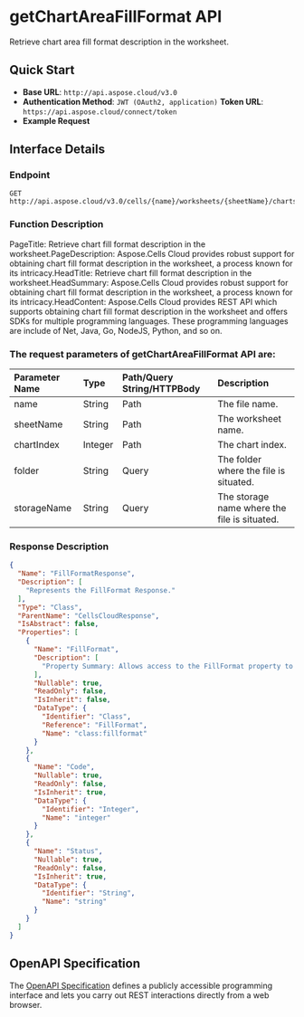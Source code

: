 # **getChartAreaFillFormat API**

Retrieve chart area fill format description in the worksheet. 

## **Quick Start**

- **Base URL**: `http://api.aspose.cloud/v3.0`
- **Authentication Method**: `JWT (OAuth2, application)`  **Token URL**: `https://api.aspose.cloud/connect/token`
- **Example Request** 
<script src="https://gist.github.com/aspose-cells-cloud-gists/8a5b324fdf3e574dbd747c1a1e24b05d.js?file=Example30_GetChartAreaFillFormat.cs"></script>

## **Interface Details**

### **Endpoint** 

```
GET http://api.aspose.cloud/v3.0/cells/{name}/worksheets/{sheetName}/charts/{chartIndex}/chartArea/fillFormat
```

### **Function Description**
PageTitle: Retrieve chart fill format description in the worksheet.PageDescription: Aspose.Cells Cloud provides robust support for obtaining chart fill format description in the worksheet, a process known for its intricacy.HeadTitle: Retrieve chart fill format description in the worksheet.HeadSummary: Aspose.Cells Cloud provides robust support for obtaining chart fill format description in the worksheet, a process known for its intricacy.HeadContent: Aspose.Cells Cloud provides REST API which supports obtaining chart fill format description in the worksheet and offers SDKs for multiple programming languages. These programming languages are include of Net, Java, Go, NodeJS, Python, and so on.

### The request parameters of **getChartAreaFillFormat** API are: 

| Parameter Name | Type | Path/Query String/HTTPBody | Description | 
| :- | :- | :- |:- | 
|name|String|Path|The file name.|
|sheetName|String|Path|The worksheet name.|
|chartIndex|Integer|Path|The chart index.|
|folder|String|Query|The folder where the file is situated.|
|storageName|String|Query|The storage name where the file is situated.|


### **Response Description**
```json
{
  "Name": "FillFormatResponse",
  "Description": [
    "Represents the FillFormat Response."
  ],
  "Type": "Class",
  "ParentName": "CellsCloudResponse",
  "IsAbstract": false,
  "Properties": [
    {
      "Name": "FillFormat",
      "Description": [
        "Property Summary: Allows access to the FillFormat property to get or set fill formatting properties for an object."
      ],
      "Nullable": true,
      "ReadOnly": false,
      "IsInherit": false,
      "DataType": {
        "Identifier": "Class",
        "Reference": "FillFormat",
        "Name": "class:fillformat"
      }
    },
    {
      "Name": "Code",
      "Nullable": true,
      "ReadOnly": false,
      "IsInherit": true,
      "DataType": {
        "Identifier": "Integer",
        "Name": "integer"
      }
    },
    {
      "Name": "Status",
      "Nullable": true,
      "ReadOnly": false,
      "IsInherit": true,
      "DataType": {
        "Identifier": "String",
        "Name": "string"
      }
    }
  ]
}
```

## OpenAPI Specification

The [OpenAPI Specification](https://reference.aspose.cloud/cells/#/ChartAreaController/GetChartAreaFillFormat) defines a publicly accessible programming interface and lets you carry out REST interactions directly from a web browser.

